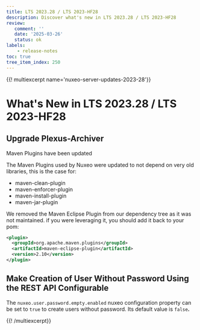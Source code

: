 ```yaml
---
title: LTS 2023.28 / LTS 2023-HF28
description: Discover what's new in LTS 2023.28 / LTS 2023-HF28
review:
   comment: ''
   date: '2025-03-26'
   status: ok
labels:
    - release-notes
toc: true
tree_item_index: 250
---
```


{{! multiexcerpt name='nuxeo-server-updates-2023-28'}}
# What's New in LTS 2023.28 / LTS 2023-HF28

## Upgrade Plexus-Archiver

Maven Plugins have been updated

The Maven Plugins used by Nuxeo were updated to not depend on very old libraries, this is the case for:

- maven-clean-plugin
- maven-enforcer-plugin
- maven-install-plugin
- maven-jar-plugin

We removed the Maven Eclipse Plugin from our dependency tree as it was not maintained. if you were leveraging it, you should add it back to your pom:

```xml
<plugin>
  <groupId>org.apache.maven.plugins</groupId>
  <artifactId>maven-eclipse-plugin</artifactId>
  <version>2.10</version>
</plugin>
```

## Make Creation of User Without Password Using the REST API Configurable

The `nuxeo.user.password.empty.enabled` nuxeo configuration property can be set to `true` to create users without password. Its default value is `false`**.**


{{! /multiexcerpt}}
